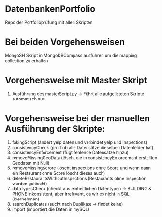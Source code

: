 # DatenbankenPortfolio
Repo der Portfolioprüfung mit allen Skripten

# Bei beiden Vorgehensweisen
MongoSH Skript in MongoDBCompass ausführen um die mapping collection zu erhalten

# Vorgehensweise mit Master Skript
1. Ausführung des masterScript.py -> Führt alle aufgelisteten Skripte automatisch aus

# Vorgehensweise bei der manuellen Ausführung der Skripte:
1.	fakingScript (ändert yelp daten und verbindet yelp und inspections)
2.	consistencyCheck (prüft ob alle Datensätze dieselben Datenfelder hat)
3.	consistencyEnforcement (fügt fehlende Datensätze hinzu)
4.	removeMissingGeoData (löscht die in consistencyEnforcement erstellten Geodaten mit Null)
5.	removeMissingScrore (löscht inspections ohne Score und wenn dann ein Restaurant ohne Score löscht dieses auch)
6.	deleteRestaurantsWithoutInspections (Restaurants ohne Inspection werden gelöscht)
7.	dataTypesCheck (checkt aus einheitlichen Datentypen -> BUILDING & PHONE inkonsistent, aber irrelevant, da wir es nicht in SQL übernehmen)
8.	searchDuplicates (sucht nach Duplikate -> findet keine)
9.  import (importiert die Daten in mySQL)


